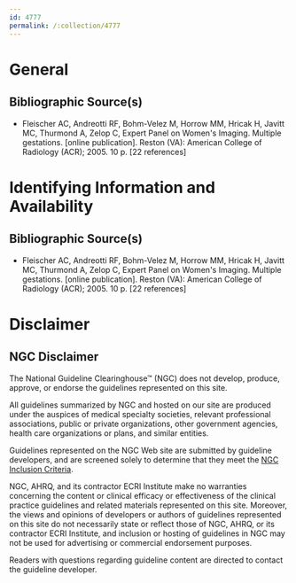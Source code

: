 ```yaml
---
id: 4777
permalink: /:collection/4777
---
```


# General

## Bibliographic Source(s)

- Fleischer AC, Andreotti RF, Bohm-Velez M, Horrow MM, Hricak H, Javitt MC, Thurmond A, Zelop C, Expert Panel on Women's Imaging. Multiple gestations. [online publication]. Reston (VA): American College of Radiology (ACR); 2005. 10 p. [22 references]

# Identifying Information and Availability

## Bibliographic Source(s)

- Fleischer AC, Andreotti RF, Bohm-Velez M, Horrow MM, Hricak H, Javitt MC, Thurmond A, Zelop C, Expert Panel on Women's Imaging. Multiple gestations. [online publication]. Reston (VA): American College of Radiology (ACR); 2005. 10 p. [22 references]

# Disclaimer

## NGC Disclaimer

The National Guideline Clearinghouse™ (NGC) does not develop, produce, approve, or endorse the guidelines represented on this site.

All guidelines summarized by NGC and hosted on our site are produced under the auspices of medical specialty societies, relevant professional associations, public or private organizations, other government agencies, health care organizations or plans, and similar entities.

Guidelines represented on the NGC Web site are submitted by guideline developers, and are screened solely to determine that they meet the [NGC Inclusion Criteria](/help-and-about/summaries/inclusion-criteria).

NGC, AHRQ, and its contractor ECRI Institute make no warranties concerning the content or clinical efficacy or effectiveness of the clinical practice guidelines and related materials represented on this site. Moreover, the views and opinions of developers or authors of guidelines represented on this site do not necessarily state or reflect those of NGC, AHRQ, or its contractor ECRI Institute, and inclusion or hosting of guidelines in NGC may not be used for advertising or commercial endorsement purposes.

Readers with questions regarding guideline content are directed to contact the guideline developer.


